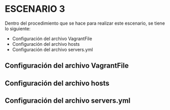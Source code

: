 # ESCENARIO 3

Dentro del procedimiento que se hace para realizar este escenario, se tiene lo siguiente:

- Configuración del archivo VagrantFile
- Configuración del archivo hosts
- Configuración del archivo servers.yml
  
 ## Configuración del archivo VagrantFile
 
 
 
 ## Configuración del archivo hosts
 
 
 
 ## Configuración del archivo servers.yml
 
 
 
 
